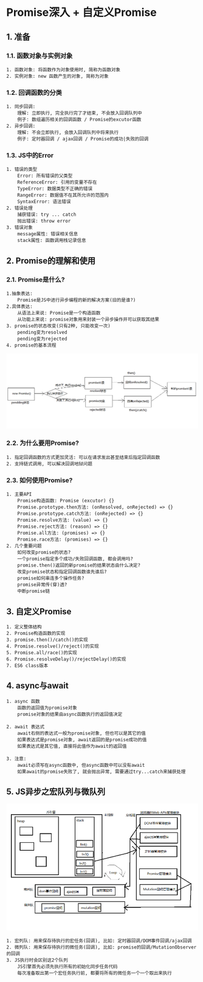 # Promise深入 + 自定义Promise
## 1. 准备
### 1.1. 函数对象与实例对象
    1. 函数对象: 将函数作为对象使用时, 简称为函数对象
    2. 实例对象: new 函数产生的对象, 简称为对象

### 1.2. 回调函数的分类
    1. 同步回调: 
        理解: 立即执行, 完全执行完了才结束, 不会放入回调队列中
        例子: 数组遍历相关的回调函数 / Promise的excutor函数
    2. 异步回调: 
        理解: 不会立即执行, 会放入回调队列中将来执行
        例子: 定时器回调 / ajax回调 / Promise的成功|失败的回调

### 1.3. JS中的Error
    1. 错误的类型
        Error: 所有错误的父类型
        ReferenceError: 引用的变量不存在
        TypeError: 数据类型不正确的错误
        RangeError: 数据值不在其所允许的范围内
        SyntaxError: 语法错误
    2. 错误处理
        捕获错误: try ... catch
        抛出错误: throw error
    3. 错误对象
        message属性: 错误相关信息
        stack属性: 函数调用栈记录信息

## 2. Promise的理解和使用
### 2.1. Promise是什么?
    1.抽象表达: 
        Promise是JS中进行异步编程的新的解决方案(旧的是谁?)
    2.具体表达:
        从语法上来说: Promise是一个构造函数
        从功能上来说: promise对象用来封装一个异步操作并可以获取其结果
    3. promise的状态改变(只有2种, 只能改变一次)
        pending变为resolved
        pending变为rejected
    4. promise的基本流程
![promise基本流程](resources/9b2b980e2959c4f996cafddb03fa5d4d.png)

### 2.2. 为什么要用Promise?
    1. 指定回调函数的方式更加灵活: 可以在请求发出甚至结束后指定回调函数
    2. 支持链式调用, 可以解决回调地狱问题

### 2.3. 如何使用Promise?
    1. 主要API
        Promise构造函数: Promise (excutor) {}
        Promise.prototype.then方法: (onResolved, onRejected) => {}
        Promise.prototype.catch方法: (onRejected) => {}
        Promise.resolve方法: (value) => {}
        Promise.reject方法: (reason) => {}
        Promise.all方法: (promises) => {}
        Promise.race方法: (promises) => {}
    2. 几个重要问题
        如何改变promise的状态?
        一个promise指定多个成功/失败回调函数, 都会调用吗?
        promise.then()返回的新promise的结果状态由什么决定?
        改变promise状态和指定回调函数谁先谁后?
        promise如何串连多个操作任务?
        promise异常传(穿)透?
        中断promise链

## 3. 自定义Promise
    1. 定义整体结构
    2. Promise构造函数的实现
    3. promise.then()/catch()的实现
    4. Promise.resolve()/reject()的实现
    5. Promise.all/race()的实现
    6. Promise.resolveDelay()/rejectDelay()的实现
    7. ES6 class版本

## 4. async与await
    1. async 函数
        函数的返回值为promise对象
        promise对象的结果由async函数执行的返回值决定
   
    2. await 表达式
        await右侧的表达式一般为promise对象, 但也可以是其它的值
        如果表达式是promise对象, await返回的是promise成功的值
        如果表达式是其它值, 直接将此值作为await的返回值
    
    3. 注意:
        await必须写在async函数中, 但async函数中可以没有await
        如果await的promise失败了, 就会抛出异常, 需要通过try...catch来捕获处理

## 5. JS异步之宏队列与微队列
![宏队列与微队列](resources/60b9ff398449db2dcfef9197e2187ae6.png)

	1. 宏列队: 用来保存待执行的宏任务(回调), 比如: 定时器回调/DOM事件回调/ajax回调
	2. 微列队: 用来保存待执行的微任务(回调), 比如: promise的回调/MutationObserver的回调
	3. JS执行时会区别这2个队列
		JS引擎首先必须先执行所有的初始化同步任务代码
		每次准备取出第一个宏任务执行前, 都要将所有的微任务一个一个取出来执行

